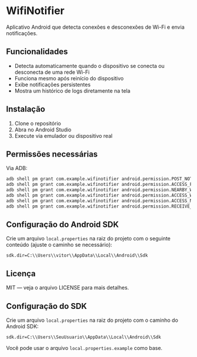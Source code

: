 # WifiNotifier

Aplicativo Android que detecta conexões e desconexões de Wi-Fi e envia notificações.

## Funcionalidades

- Detecta automaticamente quando o dispositivo se conecta ou desconecta de uma rede Wi-Fi  
- Funciona mesmo após reinício do dispositivo  
- Exibe notificações persistentes  
- Mostra um histórico de logs diretamente na tela

## Instalação

1. Clone o repositório  
2. Abra no Android Studio  
3. Execute via emulador ou dispositivo real

## Permissões necessárias

Via ADB:

```bash
adb shell pm grant com.example.wifinotifier android.permission.POST_NOTIFICATIONS
adb shell pm grant com.example.wifinotifier android.permission.ACCESS_FINE_LOCATION
adb shell pm grant com.example.wifinotifier android.permission.NEARBY_WIFI_DEVICES
adb shell pm grant com.example.wifinotifier android.permission.ACCESS_WIFI_STATE
adb shell pm grant com.example.wifinotifier android.permission.ACCESS_NETWORK_STATE
adb shell pm grant com.example.wifinotifier android.permission.RECEIVE_BOOT_COMPLETED
```

## Configuração do Android SDK

Crie um arquivo `local.properties` na raiz do projeto com o seguinte conteúdo (ajuste o caminho se necessário):

```
sdk.dir=C:\\Users\\vitor\\AppData\\Local\\Android\\Sdk
```

## Licença

MIT — veja o arquivo LICENSE para mais detalhes.


## Configuração do SDK
Crie um arquivo `local.properties` na raiz do projeto com o caminho do Android SDK:
```
sdk.dir=C:\\Users\\SeuUsuario\\AppData\\Local\\Android\\Sdk
```
Você pode usar o arquivo `local.properties.example` como base.
